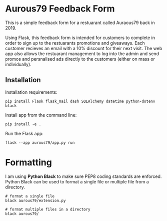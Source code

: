 # Aurous79 Feedback Form

This is a simple feedback form for a restuarant called Auraous79 back in 2019.

Using Flask, this feedback form is intended for customers to complete in order to
sign up to the restuarants promotions and giveaways.  Each customer recieves an 
email with a 10% discount for their next visit.  The web app also allows the 
restuarant management to log into the admin and send promos and persnalised ads
directly to the customers (either on mass or individually).

## Installation
Installation requirements:
```
pip install Flask flask_mail dash SQLAlchemy datetime python-dotenv black
```

Install app from the command line:
```
pip install -e .
```

Run the Flask app:
```
flask --app aurous79/app.py run
```

# Formatting
I am using **Python Black** to make sure PEP8 coding standards are enforced.
Python Black can be used to format a single file or multiple file from a directory.
```
# format a single file
black aurous79/extension.py

# format multiple files in a directory
black aurous79/
```